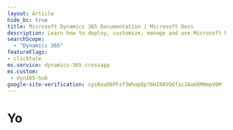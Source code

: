 ```yaml
---
layout: Article
hide_bc: true
title: Microsoft Dynamics 365 Documentation | Microsoft Docs
description: Learn how to deploy, customize, manage and use Microsoft Dynamics 365 services and applications. Get documentation, sample code, tutorials, and more.
searchScope:
  - "Dynamics 365"
featureFlags:
- clicktale
ms.service: dynamics-365-crossapp
ms.custom:
 - dyn365-hub
google-site-verification: cpsBauO6PFzf3WhapQp76HI88VQ6faiJAuHXMNmpV6M
---
```

# Yo
